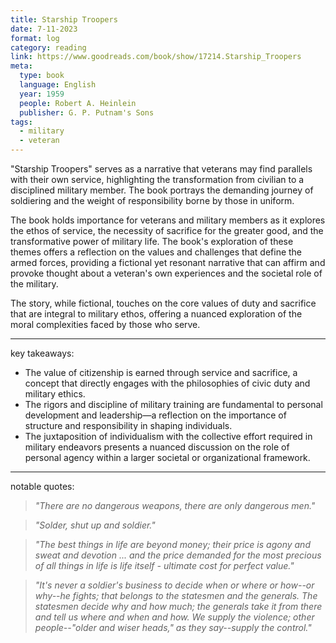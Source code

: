 ```yaml
---
title: Starship Troopers
date: 7-11-2023
format: log
category: reading
link: https://www.goodreads.com/book/show/17214.Starship_Troopers
meta:
  type: book
  language: English
  year: 1959
  people: Robert A. Heinlein
  publisher: G. P. Putnam's Sons
tags:
  - military
  - veteran
---
```


"Starship Troopers" serves as a narrative that veterans may find parallels with their own service, highlighting the transformation from civilian to a disciplined military member. The book portrays the demanding journey of soldiering and the weight of responsibility borne by those in uniform.

The book holds importance for veterans and military members as it explores the ethos of service, the necessity of sacrifice for the greater good, and the transformative power of military life. The book's exploration of these themes offers a reflection on the values and challenges that define the armed forces, providing a fictional yet resonant narrative that can affirm and provoke thought about a veteran's own experiences and the societal role of the military.

The story, while fictional, touches on the core values of duty and sacrifice that are integral to military ethos, offering a nuanced exploration of the moral complexities faced by those who serve.

---

key takeaways:

- The value of citizenship is earned through service and sacrifice, a concept that directly engages with the philosophies of civic duty and military ethics.
- The rigors and discipline of military training are fundamental to personal development and leadership—a reflection on the importance of structure and responsibility in shaping individuals.
- The juxtaposition of individualism with the collective effort required in military endeavors presents a nuanced discussion on the role of personal agency within a larger societal or organizational framework.

---

notable quotes:

> *"There are no dangerous weapons, there are only dangerous men."*

> *"Solder, shut up and soldier."*

> *"The best things in life are beyond money; their price is agony and sweat and devotion ... and the price demanded for the most precious of all things in life is life itself - ultimate cost for perfect value."*

> *"It's never a soldier's business to decide when or where or how--or why--he fights; that belongs to the statesmen and the generals. The statesmen decide why and how much; the generals take it from there and tell us where and when and how. We supply the violence; other people--"older and wiser heads," as they say--supply the control."*